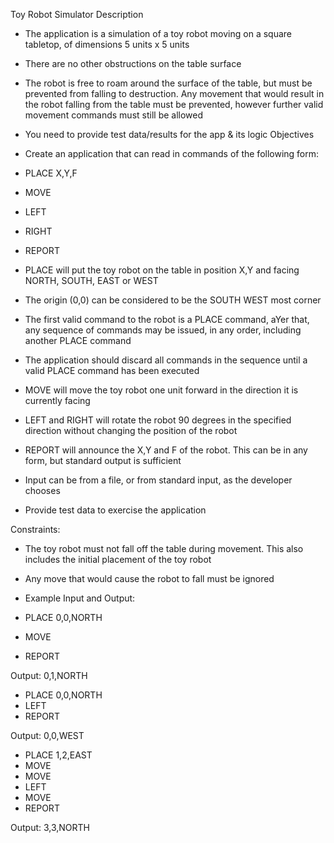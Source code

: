  Toy Robot Simulator
Description
- The application is a simulation of a toy robot moving on a square tabletop, of dimensions 5 units x 5 units
- There are no other obstructions on the table surface
- The robot is free to roam around the surface of the table, but must be prevented from falling to destruction. Any movement that would result in the robot falling from the table must be prevented, however further valid movement commands must still be allowed
- You need to provide test data/results for the app & its logic
Objectives
- Create an application that can read in commands of the following form:
- PLACE X,Y,F
- MOVE
- LEFT
- RIGHT
- REPORT

- PLACE will put the toy robot on the table in position X,Y and facing NORTH, SOUTH, EAST or WEST
- The origin (0,0) can be considered to be the SOUTH WEST most corner
- The first valid command to the robot is a PLACE command, aYer that, any sequence of commands may be issued, in any order, including another PLACE command
- The application should discard all commands in the sequence until a valid PLACE command has been executed
- MOVE will move the toy robot one unit forward in the direction it is currently facing
- LEFT and RIGHT will rotate the robot 90 degrees in the specified direction without changing the position of the robot
- REPORT will announce the X,Y and F of the robot. This can be in any form, but standard output is sufficient
- Input can be from a file, or from standard input, as the developer chooses
- Provide test data to exercise the application

 Constraints:
- The toy robot must not fall off the table during movement. This also includes the initial placement of the toy robot
- Any move that would cause the robot to fall must be ignored
- Example Input and Output:

- PLACE 0,0,NORTH
- MOVE
- REPORT

Output: 0,1,NORTH

- PLACE 0,0,NORTH
- LEFT
- REPORT

Output: 0,0,WEST

- PLACE 1,2,EAST
- MOVE
- MOVE
- LEFT
- MOVE
- REPORT

Output: 3,3,NORTH
